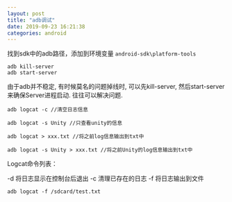 ```yaml
---
layout: post
title: "adb调试"
date: 2019-09-23 16:21:38
categories: android
---
```

<!-- more -->

找到sdk中的adb路径，添加到环境变量
``android-sdk\platform-tools``

```
adb kill-server
adb start-server
```
由于adb并不稳定, 有时候莫名的问题掉线时, 可以先kill-server, 然后start-server来确保Server进程启动. 往往可以解决问题.

```
adb logcat -c //清空日志信息

adb logcat -s Unity //只查看unity的信息

adb logcat > xxx.txt //将之前log信息输出到txt中

adb logcat -s Unity > xxx.txt //将之前Unity的log信息输出到txt中
```

Logcat命令列表：

-d 将日志显示在控制台后退出
-c 清理已存在的日志
-f <filename> 将日志输出到文件

``adb logcat -f /sdcard/test.txt``